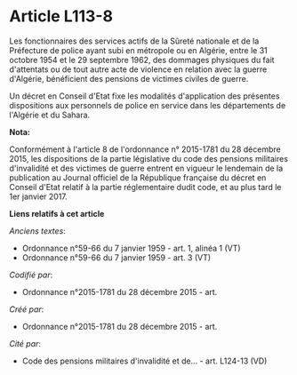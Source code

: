 # Article L113-8

Les fonctionnaires des services actifs de la Sûreté nationale et de la Préfecture de police ayant subi en métropole ou en
Algérie, entre le 31 octobre 1954 et le 29 septembre 1962, des dommages physiques du fait d'attentats ou de tout autre acte
de violence en relation avec la guerre d'Algérie, bénéficient des pensions de victimes civiles de guerre.

Un décret en Conseil d'Etat fixe les modalités d'application des présentes dispositions aux personnels de police en service
dans les départements de l'Algérie et du Sahara.

**Nota:**

Conformément à l'article 8 de l'ordonnance n° 2015-1781 du 28 décembre 2015, les dispositions de la partie législative du
code des pensions militaires d'invalidité et des victimes de guerre entrent en vigueur le lendemain de la publication au
Journal officiel de la République française du décret en Conseil d'Etat relatif à la partie réglementaire dudit code, et au
plus tard le 1er janvier 2017.

**Liens relatifs à cet article**

_Anciens textes_:

  - Ordonnance n°59-66 du 7 janvier 1959 - art. 1, alinéa 1 (VT)
  - Ordonnance n°59-66 du 7 janvier 1959 - art. 3 (VT)

_Codifié par_:

  - Ordonnance n°2015-1781 du 28 décembre 2015 - art.

_Créé par_:

  - Ordonnance n°2015-1781 du 28 décembre 2015 - art.

_Cité par_:

  - Code des pensions militaires d'invalidité et de... - art. L124-13 (VD)
